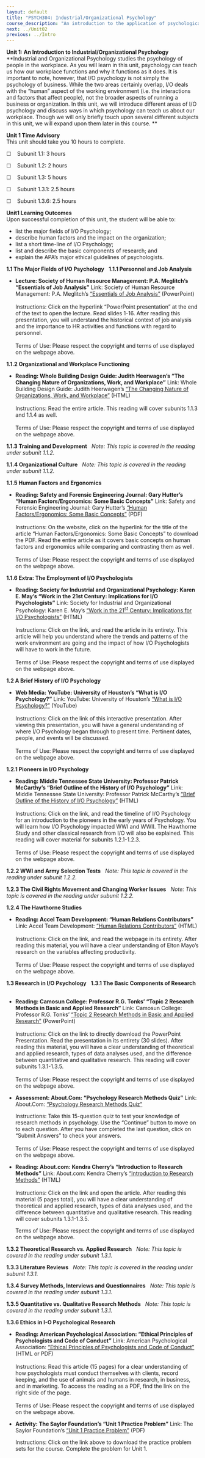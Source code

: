 ```yaml
---
layout: default
title: "PSYCH304: Industrial/Organizational Psychology"
course_description: "An introduction to the application of psychological research and theory to human interaction (both with other humans and with human factors, or machines and computers) in the workplace."
next: ../Unit02
previous: ../Intro
---
```

**Unit 1: An Introduction to Industrial/Organizational Psychology**
<span id="1"></span> 
**Industrial and Organizational Psychology studies the psychology of
people in the workplace. As you will learn in this unit, psychology can
teach us how our workplace functions and why it functions as it does. It
is important to note, however, that I/O psychology is not simply the
psychology of business. While the two areas certainly overlap, I/O deals
with the “human” aspect of the working environment (i.e. the
interactions and factors that affect people), not the broader aspects of
running a business or organization. In this unit, we will introduce
different areas of I/O psychology and discuss ways in which psychology
can teach us about our workplace. Though we will only briefly touch upon
several different subjects in this unit, we will expand upon them later
in this course. **

**Unit 1 Time Advisory**  
This unit should take you 10 hours to complete.

☐    Subunit 1.1: 3 hours

☐    Subunit 1.2: 2 hours

☐    Subunit 1.3: 5 hours

☐    Subunit 1.3.1: 2.5 hours  
  
 ☐    Subunit 1.3.6: 2.5 hours

**Unit1 Learning Outcomes**  
Upon successful completion of this unit, the student will be able to:

-   list the major fields of I/O Psychology;
-   describe human factors and the impact on the organization;
-   list a short time-line of I/O Psychology;
-   list and describe the basic components of research; and
-   explain the APA’s major ethical guidelines of psychologists.

**1.1 The Major Fields of I/O Psychology** <span id="1.1"></span> 
**1.1.1 Personnel and Job Analysis** <span id="1.1.1"></span> 
-   **Lecture: Society of Human Resource Management: P.A. Meglitch’s
    “Essentials of Job Analysis”**
    Link: Society of Human Resource Management: P.A. Meglitch’s
    [“Essentials of Job
    Analysis”](http://www.shrm.org/Education/hreducation/Pages/JobAnalysis.aspx) (PowerPoint)  
        
     Instructions: Click on the hyperlink “PowerPoint presentation” at
    the end of the text to open the lecture. Read slides 1-16. After
    reading this presentation, you will understand the historical
    context of job analysis and the importance to HR activities and
    functions with regard to personnel.  
        
     Terms of Use: Please respect the copyright and terms of use
    displayed on the webpage above. 

**1.1.2 Organizational and Workplace Functioning** <span
id="1.1.2"></span> 
-   **Reading: Whole Building Design Guide: Judith Heerwagen’s “The
    Changing Nature of Organizations, Work, and Workplace”**
    Link: Whole Building Design Guide: Judith Heerwagen’s [“The Changing
    Nature of Organizations, Work, and
    Workplace](http://www.wbdg.org/resources/chngorgwork.php)[”](http://www.wbdg.org/resources/chngorgwork.php)
    (HTML)  
        
     Instructions: Read the entire article. This reading will cover
    subunits 1.1.3 and 1.1.4 as well.  
        
     Terms of Use: Please respect the copyright and terms of use
    displayed on the webpage above.

**1.1.3 Training and Development** <span id="1.1.3"></span> 
*Note: This topic is covered in the reading under subunit 1.1.2.*

**1.1.4 Organizational Culture** <span id="1.1.4"></span> 
*Note: This topic is covered in the reading under subunit 1.1.2.*

**1.1.5 Human Factors and Ergonomics** <span id="1.1.5"></span> 
-   **Reading: Safety and Forensic Engineering Journal: Gary Hutter’s
    “Human Factors/Ergonomics: Some Basic Concepts”**
    Link: Safety and Forensic Engineering Journal: Gary Hutter’s [“Human
    Factors/Ergonomics: Some Basic
    Concepts](http://www.meridianeng.com/safejournal.html)[”](http://www.meridianeng.com/safejournal.html)
    (PDF)  
        
     Instructions: On the website, click on the hyperlink for the title
    of the article “Human Factors/Ergonomics: Some Basic Concepts” to
    download the PDF. Read the entire article as it covers basic
    concepts on human factors and ergonomics while comparing and
    contrasting them as well.   
        
     Terms of Use: Please respect the copyright and terms of use
    displayed on the webpage above. 

**1.1.6 Extra: The Employment of I/O Psychologists** <span
id="1.1.6"></span> 
-   **Reading: Society for Industrial and Organizational Psychology:
    Karen E. May’s “Work in the 21st Century: Implications for I/O
    Psychologists”**
    Link: Society for Industrial and Organizational Psychology: Karen E.
    May’s [“Work in the 21<sup>st</sup> Century: Implications for I/O
    Psychologists”](http://www.siop.org/tip/backissues/tipoct95/may.aspx)
    (HTML)  
        
     Instructions: Click on the link, and read the article in its
    entirety. This article will help you understand where the trends and
    patterns of the work environment are going and the impact of how I/O
    Psychologists will have to work in the future.  
        
     Terms of Use: Please respect the copyright and terms of use
    displayed on the webpage above. 

**1.2 A Brief History of I/O Psychology** <span id="1.2"></span> 
-   **Web Media: YouTube: University of Houston’s “What is I/O
    Psychology?”**
    Link: YouTube: University of Houston’s [“What is I/O
    Psychology?”](http://www.youtube.com/watch?v=IGrQd4wTK9A&list=PLED1F29DB94124206&index=1&feature=plpp_video)
    (YouTube)  
        
     Instructions: Click on the link of this interactive presentation.
    After viewing this presentation, you will have a general
    understanding of where I/O Psychology began through to present time.
    Pertinent dates, people, and events will be discussed.  
        
     Terms of Use: Please respect the copyright and terms of use
    displayed on the webpage above. 

**1.2.1 Pioneers in I/O Psychology** <span id="1.2.1"></span> 
-   **Reading: Middle Tennessee State University: Professor Patrick
    McCarthy’s “Brief Outline of the History of I/O Psychology”**
    Link: Middle Tennessee State University: Professor Patrick
    McCarthy’s [“Brief Outline of the History of I/O
    Psychology”](http://capone.mtsu.edu/pmccarth/io_hist.htm) (HTML)  
        
     Instructions: Click on the link, and read the timeline of I/O
    Psychology for an introduction to the pioneers in the early years of
    Psychology. You will learn how I/O Psychology impacted WWI and WWII.
    The Hawthorne Study and other classical research from I/O will also
    be explained. This reading will cover material for subunits
    1.2.1-1.2.3.  
        
     Terms of Use: Please respect the copyright and terms of use
    displayed on the webpage above. 

**1.2.2 WWI and Army Selection Tests** <span id="1.2.2"></span> 
*Note: This topic is covered in the reading under subunit 1.2.2.*

**1.2.3 The Civil Rights Movement and Changing Worker Issues** <span
id="1.2.3"></span> 
*Note: This topic is covered in the reading under subunit 1.2.2.*

**1.2.4 The Hawthorne Studies** <span id="1.2.4"></span> 
-   **Reading: Accel Team Development: “Human Relations Contributors”**
    Link: Accel Team Development: [“Human Relations
    Contributors”](http://www.accel-team.com/motivation/hawthorne_02.html)
    (HTML)  
        
     Instructions: Click on the link, and read the webpage in its
    entirety. After reading this material, you will have a clear
    understanding of Elton Mayo’s research on the variables affecting
    productivity.   
        
     Terms of Use: Please respect the copyright and terms of use
    displayed on the webpage above. 

**1.3 Research in I/O Psychology** <span id="1.3"></span> 
**1.3.1 The Basic Components of Research** <span id="1.3.1"></span> 
-   **Reading: Camosun College: Professor R.G. Tonks’ “Topic 2 Research
    Methods in Basic and Applied Research”**
    Link: Camosun College: Professor R.G. Tonks’ [“Topic 2 Research
    Methods in Basic and Applied
    Research”](http://ms.cc.sunysb.edu/~mlebo/Lecture%202.ppt)
    (PowerPoint)  
        
     Instructions: Click on the link to directly download the PowerPoint
    Presentation. Read the presentation in its entirety (30 slides).
    After reading this material, you will have a clear understanding of
    theoretical and applied research, types of data analyses used, and
    the difference between quantitative and qualitative research. This
    reading will cover subunits 1.3.1-1.3.5.  
        
     Terms of Use: Please respect the copyright and terms of use
    displayed on the webpage above. 

-   **Assessment: About.Com: “Psychology Research Methods Quiz”**
    Link: About.Com: [“Psychology Research Methods
    Quiz](http://psychology.about.com/library/quiz/bl_researchmethods_quiz.htm)[”](http://psychology.about.com/library/quiz/bl_researchmethods_quiz.htm)  
      
     Instructions: Take this 15-question quiz to test your knowledge of
    research methods in psychology. Use the “Continue” button to move on
    to each question. After you have completed the last question, click
    on “Submit Answers” to check your answers.  
        
     Terms of Use: Please respect the copyright and terms of use
    displayed on the webpage above. 

-   **Reading: About.com: Kendra Cherry’s “Introduction to Research
    Methods”**
    Link: About.com: Kendra Cherry’s [“Introduction to Research
    Methods”](http://psychology.about.com/od/researchmethods/ss/expdesintro.htm) (HTML)  
        
     Instructions: Click on the link and open the article. After reading
    this material (5 pages total), you will have a clear understanding
    of theoretical and applied research, types of data analyses used,
    and the difference between quantitative and qualitative research.
    This reading will cover subunits 1.3.1-1.3.5.  
      
     Terms of Use: Please respect the copyright and terms of use
    displayed on the webpage above. 

**1.3.2 Theoretical Research vs. Applied Research** <span
id="1.3.2"></span> 
*Note: This topic is covered in the reading under subunit 1.3.1.*

**1.3.3 Literature Reviews** <span id="1.3.3"></span> 
*Note: This topic is covered in the reading under subunit 1.3.1.*

**1.3.4 Survey Methods, Interviews and Questionnaires** <span
id="1.3.4"></span> 
*Note: This topic is covered in the reading under subunit 1.3.1.*

**1.3.5 Quantitative vs. Qualitative Research Methods** <span
id="1.3.5"></span> 
*Note: This topic is covered in the reading under subunit 1.3.1.*

**1.3.6 Ethics in I-O Psychological Research** <span id="1.3.6"></span> 
-   **Reading: American Psychological Association: “Ethical Principles
    of Psychologists and Code of Conduct”**
    Link: American Psychological Association: [“Ethical Principles of
    Psychologists and Code of
    Conduct”](http://www.apa.org/ethics/code/index.aspx) (HTML or PDF)  
        
     Instructions: Read this article (15 pages) for a clear
    understanding of how psychologists must conduct themselves with
    clients, record keeping, and the use of animals and humans in
    research, in business, and in marketing. To access the reading as a
    PDF, find the link on the right side of the page.   
        
     Terms of Use: Please respect the copyright and terms of use
    displayed on the webpage above. 

-   **Activity: The Saylor Foundation’s “Unit 1 Practice Problem”**
    Link: The Saylor Foundation’s [“Unit 1 Practice
    Problem”](http://www.saylor.org/site/wp-content/uploads/2011/07/PSYCH304-ProblemSets-Final.pdf) (PDF)  
      
     Instructions: Click on the link above to download the practice
    problem sets for the course. Complete the problem for Unit 1.


